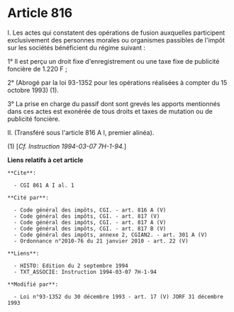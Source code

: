 # Article 816

I. Les actes qui constatent des opérations de fusion auxquelles participent exclusivement des personnes morales ou organismes
passibles de l'impôt sur les sociétés bénéficient du régime suivant :

1° Il est perçu un droit fixe d'enregistrement ou une taxe fixe de publicité foncière de 1.220 F ;

2° (Abrogé par la loi 93-1352 pour les opérations réalisées à compter du 15 octobre 1993) (1).

3° La prise en charge du passif dont sont grevés les apports mentionnés dans ces actes est exonérée de tous droits et taxes
de mutation ou de publicité foncière.

II. (Transféré sous l'article 816 A I, premier alinéa).

(1) [*Cf. Instruction 1994-03-07 7H-1-94.*]

**Liens relatifs à cet article**

	**Cite**:

	  - CGI 861 A I al. 1

	**Cité par**:

	  - Code général des impôts, CGI. - art. 816 A (V)
	  - Code général des impôts, CGI. - art. 817 (V)
	  - Code général des impôts, CGI. - art. 817 A (V)
	  - Code général des impôts, CGI. - art. 817 B (V)
	  - Code général des impôts, annexe 2, CGIAN2. - art. 301 A (V)
	  - Ordonnance n°2010-76 du 21 janvier 2010 - art. 22 (V)

	**Liens**:

	  - HISTO: Edition du 2 septembre 1994
	  - TXT_ASSOCIE: Instruction 1994-03-07 7H-1-94

	**Modifié par**:

	  - Loi n°93-1352 du 30 décembre 1993 - art. 17 (V) JORF 31 décembre 1993

